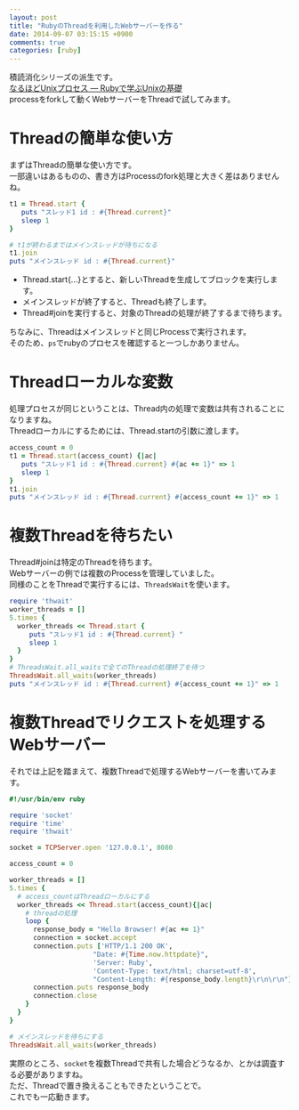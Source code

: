 ```yaml
---
layout: post
title: "RubyのThreadを利用したWebサーバーを作る"
date: 2014-09-07 03:15:15 +0900
comments: true
categories: [ruby]
---
```


積読消化シリーズの派生です。  
[なるほどUnixプロセス ― Rubyで学ぶUnixの基礎](http://tatsu-zine.com/books/naruhounix)  
processをforkして動くWebサーバーをThreadで試してみます。  

# Threadの簡単な使い方

まずはThreadの簡単な使い方です。  
一部違いはあるものの、書き方はProcessのfork処理と大きく差はありませんね。  


```rb
t1 = Thread.start {
   puts "スレッド1 id : #{Thread.current}"
   sleep 1
}

# t1が終わるまではメインスレッドが待ちになる
t1.join
puts "メインスレッド id : #{Thread.current}"
```

* Thread.start{...}とすると、新しいThreadを生成してブロックを実行します。  
* メインスレッドが終了すると、Threadも終了します。
* Thread#joinを実行すると、対象のThreadの処理が終了するまで待ちます。

ちなみに、Threadはメインスレッドと同じProcessで実行されます。  
そのため、`ps`でrubyのプロセスを確認すると一つしかありません。  

# Threadローカルな変数

処理プロセスが同じということは、Thread内の処理で変数は共有されることになりますね。  
Threadローカルにするためには、Thread.startの引数に渡します。  

```rb
access_count = 0
t1 = Thread.start(access_count) {|ac|
   puts "スレッド1 id : #{Thread.current} #{ac += 1}" => 1
   sleep 1
}
t1.join
puts "メインスレッド id : #{Thread.current} #{access_count += 1}" => 1
```

# 複数Threadを待ちたい

Thread#joinは特定のThreadを待ちます。  
Webサーバーの例では複数のProcessを管理していました。  
同様のことをThreadで実行するには、`ThreadsWait`を使います。  

```rb
require 'thwait'
worker_threads = []
5.times {
  worker_threads << Thread.start {
     puts "スレッド1 id : #{Thread.current} "
     sleep 1
  }
}
# ThreadsWait.all_waitsで全てのThreadの処理終了を待つ
ThreadsWait.all_waits(worker_threads)
puts "メインスレッド id : #{Thread.current} #{access_count += 1}" => 1
```

# 複数Threadでリクエストを処理するWebサーバー

それでは上記を踏まえて、複数Threadで処理するWebサーバーを書いてみます。

```rb
#!/usr/bin/env ruby

require 'socket'
require 'time'
require 'thwait'

socket = TCPServer.open '127.0.0.1', 8080

access_count = 0

worker_threads = []
5.times {
  # access_countはThreadローカルにする
  worker_threads << Thread.start(access_count){|ac|
    # threadの処理
    loop {
      response_body = "Hello Browser! #{ac += 1}"
      connection = socket.accept
      connection.puts ['HTTP/1.1 200 OK',
                     "Date: #{Time.now.httpdate}",
                     'Server: Ruby',
                     'Content-Type: text/html; charset=utf-8',
                     "Content-Length: #{response_body.length}\r\n\r\n"].join("\r\n")
      connection.puts response_body
      connection.close
    }
  }
}

# メインスレッドを待ちにする
ThreadsWait.all_waits(worker_threads)
```

実際のところ、`socket`を複数Threadで共有した場合どうなるか、とかは調査する必要がありますね。  
ただ、Threadで置き換えることもできたということで。  
これでも一応動きます。  
